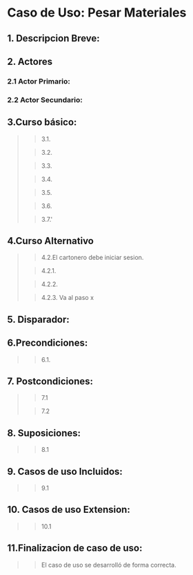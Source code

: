 # Caso de Uso: Pesar Materiales

## 1. Descripcion Breve:

## 2. Actores

### 2.1 Actor Primario:


### 2.2 Actor Secundario:


## 3.Curso básico:
>
>>3.1.
>
>>3.2.
>
>>3.3.
>
>>3.4.
>
>>3.5.
>
>>3.6.
>
>>3.7.'

## 4.Curso Alternativo
>
>>4.2.El cartonero debe iniciar sesion.
>
>>4.2.1.
>
>>4.2.2.
>
>>4.2.3. Va al paso x

## 5. Disparador:
>

## 6.Precondiciones:
>
>>6.1.

## 7. Postcondiciones:
>
>>7.1
>
>>7.2

## 8. Suposiciones:
>
>> 8.1

## 9. Casos de uso Incluidos:
>
>> 9.1
## 10. Casos de uso Extension:
>
>> 10.1

## 11.Finalizacion de caso de uso:
>
>>El caso de uso se desarrolló de forma correcta.                 
